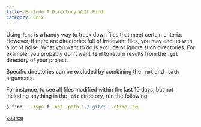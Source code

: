 ```yaml
---
title: Exclude A Directory With Find
category: unix
---
```



Using `find` is a handy way to track down files that meet certain criteria.
However, if there are directories full of irrelevant files, you may end up
with a lot of noise. What you want to do is exclude or ignore such
directories. For example, you probably don't want `find` to return results
from the `.git` directory of your project.

Specific directories can be excluded by combining the `-not` and `-path`
arguments.

For instance, to see all files modified within the last 10 days, but not
including anything in the `.git` directory, run the following:

```bash
$ find . -type f -not -path './.git/*' -ctime -10
```

[source](http://stackoverflow.com/questions/4210042/exclude-directory-from-find-command)

